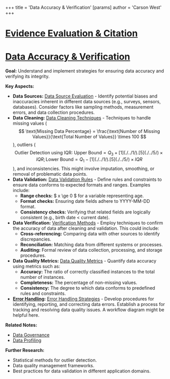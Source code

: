 +++
 title = 'Data Accuracy & Verification'
[params]
	author = 'Carson West'
+++
# [Evidence Evaluation & Citation](./../evidence-evaluation-&-citation/)
# [Data Accuracy & Verification](./../data-accuracy-&-verification/)

**Goal:** Understand and implement strategies for ensuring data accuracy and verifying its integrity.


**Key Aspects:**

* **Data Sources:** [Data Source Evaluation](./../data-source-evaluation/)  -  Identify potential biases and inaccuracies inherent in different data sources (e.g., surveys, sensors, databases).  Consider factors like sampling methods, measurement errors, and data collection procedures.
* **Data Cleaning:** [Data Cleaning Techniques](./../data-cleaning-techniques/) - Techniques to handle missing values ( $$  \text{Missing Data Percentage} = \frac{\text{Number of Missing Values}}{\text{Total Number of Values}} \times 100  $$ ), outliers ( $$  \text{Outlier Detection using IQR: } \text{Upper Bound} = Q_3 + [1](./../1/).[5](./../5/) \times IQR; \text{Lower Bound} = Q_1 - [1](./../1/).[5](./../5/) \times IQR  $$ ), and inconsistencies. This might involve imputation, smoothing, or removal of problematic data points.
* **Data Validation:** [Data Validation Rules](./../data-validation-rules/) - Define rules and constraints to ensure data conforms to expected formats and ranges.  Examples include:
    * **Range checks:**   $ x \ge 0 $   for a variable representing age.
    * **Format checks:** Ensuring date fields adhere to YYYY-MM-DD format.
    * **Consistency checks:** Verifying that related fields are logically consistent (e.g., birth date < current date).
* **Data Verification:** [Verification Methods](./../verification-methods/) - Employ techniques to confirm the accuracy of data after cleaning and validation.  This could include:
    * **Cross-referencing:** Comparing data with other sources to identify discrepancies.
    * **Reconciliation:** Matching data from different systems or processes.
    * **Auditing:**  Formal review of data collection, processing, and storage procedures.
* **Data Quality Metrics:** [Data Quality Metrics](./../data-quality-metrics/) - Quantify data accuracy using metrics such as:
    * **Accuracy:** The ratio of correctly classified instances to the total number of instances.
    * **Completeness:** The percentage of non-missing values.
    * **Consistency:** The degree to which data conforms to predefined rules and constraints.
* **[Error Handling](./../error-handling/):** [Error Handling Strategies](./../error-handling-strategies/)  - Develop procedures for identifying, reporting, and correcting data errors. Establish a process for tracking and resolving data quality issues.  A workflow diagram might be helpful here.


**Related Notes:**

* [Data Governance](./../data-governance/)
* [Data Profiling](./../data-profiling/)


**Further Research:**

* Statistical methods for outlier detection.
* Data quality management frameworks.
* Best practices for data validation in different application domains.


